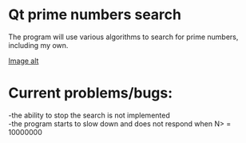 # Qt prime numbers search
 The program will use various algorithms to search for prime numbers, including my own.  
 
 [Image alt](https://github.com/vaedermakar255/Qt_prime_numbers_search/raw/master/image/alpha.PNG)
 
 # Current problems/bugs:
 -the ability to stop the search is not implemented  
 -the program starts to slow down and does not respond when N> = 10000000

